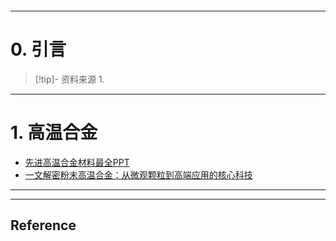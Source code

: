 ```table-of-contents
```
---
# 0. 引言
> [!tip]- 资料来源
> 1. 

----
# 1. 高温合金 
- [先进高温合金材料最全PPT](https://mp.weixin.qq.com/s?__biz=MzAxNzcyOTUxNQ==&mid=2650593427&idx=1&sn=47895bca8c898cb2835e7aaa39417952&scene=21#wechat_redirect)
- [一文解密粉末高温合金：从微观颗粒到高端应用的核心科技](https://mp.weixin.qq.com/s/7uS9nRg1AI_TDfhuOsIWRw)



---
---
## Reference 



